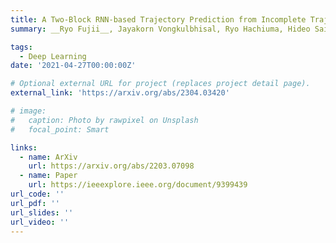 ```yaml
---
title: A Two-Block RNN-based Trajectory Prediction from Incomplete Trajectory
summary: __Ryo Fujii__, Jayakorn Vongkulbhisal, Ryo Hachiuma, Hideo Saito <br> IEEE Access 2021

tags:
  - Deep Learning
date: '2021-04-27T00:00:00Z'

# Optional external URL for project (replaces project detail page).
external_link: 'https://arxiv.org/abs/2304.03420'

# image:
#   caption: Photo by rawpixel on Unsplash
#   focal_point: Smart

links:
  - name: ArXiv
    url: https://arxiv.org/abs/2203.07098
  - name: Paper
    url: https://ieeexplore.ieee.org/document/9399439
url_code: ''
url_pdf: ''
url_slides: ''
url_video: ''
---
```


